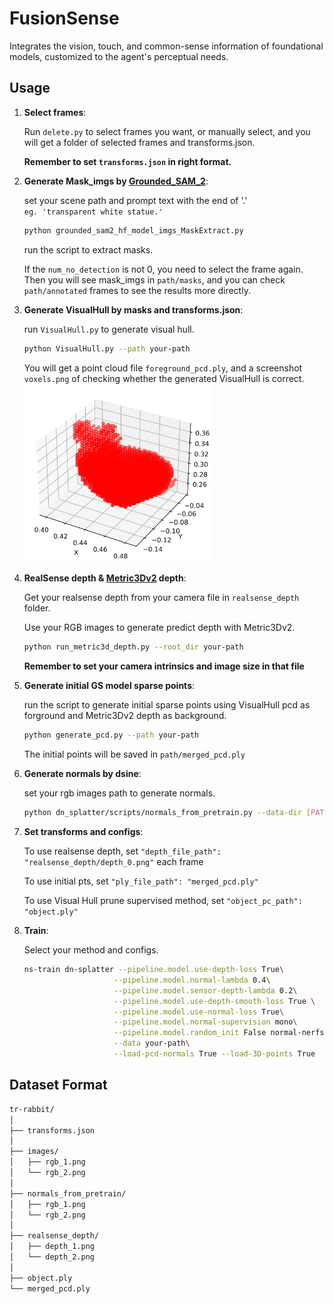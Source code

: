 # FusionSense
Integrates the vision, touch, and common-sense information of foundational models, customized to the agent's perceptual needs.

## Usage

1. **Select frames**:  

    Run `delete.py` to select frames you want, or manually select, and you will get a folder of selected frames and transforms.json.  

    **Remember to set `transforms.json` in right format.**

2. **Generate Mask_imgs by [Grounded_SAM_2](https://github.com/IDEA-Research/Grounded-SAM-2)**:   

    set your scene path and prompt text with the end of '.'   
    `eg. 'transparent white statue.'`   

    ```python   
    python grounded_sam2_hf_model_imgs_MaskExtract.py   
    ```   
    run the script to extract masks.   

    If the `num_no_detection` is not 0, you need to select the frame again. Then you will see mask_imgs in `path/masks`, and you can check `path/annotated` frames to see the results more directly.   
    
3. **Generate VisualHull by masks and transforms.json**:  

    run `VisualHull.py` to generate visual hull.  
    ```bash  
    python VisualHull.py --path your-path  
    ```
    
    You will get a point cloud file `foreground_pcd.ply`, and a screenshot `voxels.png` of checking whether the generated VisualHull is correct.    
    <img src="assets/voxels.png" width="300">

4. **RealSense depth & [Metric3Dv2](https://github.com/YvanYin/Metric3D) depth**:  

    Get your realsense depth from your camera file in `realsense_depth` folder.  

    Use your RGB images to generate predict depth with Metric3Dv2.  
    ```bash
    python run_metric3d_depth.py --root_dir your-path
    ```
    **Remember to set your camera intrinsics and image size in that file**   

5. **Generate initial GS model sparse points**:  

    run the script to generate initial sparse points using VisualHull pcd as forground and Metric3Dv2 depth as background.    
    ```bash
    python generate_pcd.py --path your-path   
    ```

    The initial points will be saved in `path/merged_pcd.ply`  

6. **Generate normals by dsine**:

    set your rgb images path to generate normals.  
    ```bash
    python dn_splatter/scripts/normals_from_pretrain.py --data-dir [PATH_TO_DATA] --model-type dsine  
    ```

7. **Set transforms and configs**:

    To use realsense depth, set `"depth_file_path": "realsense_depth/depth_0.png"` each frame     

    To use initial pts, set `"ply_file_path": "merged_pcd.ply"`     

    To use Visual Hull prune supervised method, set `"object_pc_path": "object.ply"`    

8. **Train**:

    Select your method and configs.
    ```bash
    ns-train dn-splatter --pipeline.model.use-depth-loss True\
                        --pipeline.model.normal-lambda 0.4\
                        --pipeline.model.sensor-depth-lambda 0.2\
                        --pipeline.model.use-depth-smooth-loss True \
                        --pipeline.model.use-normal-loss True\
                        --pipeline.model.normal-supervision mono\
                        --pipeline.model.random_init False normal-nerfstudio\
                        --data your-path\
                        --load-pcd-normals True --load-3D-points True  --normal-format opencv
    ```

## Dataset Format
```bash
tr-rabbit/
│
├── transforms.json
│
├── images/
│   ├── rgb_1.png
│   └── rgb_2.png
│
├── normals_from_pretrain/
│   ├── rgb_1.png
│   └── rgb_2.png
│
├── realsense_depth/
│   ├── depth_1.png
│   └── depth_2.png
│
├── object.ply
└── merged_pcd.ply
```

